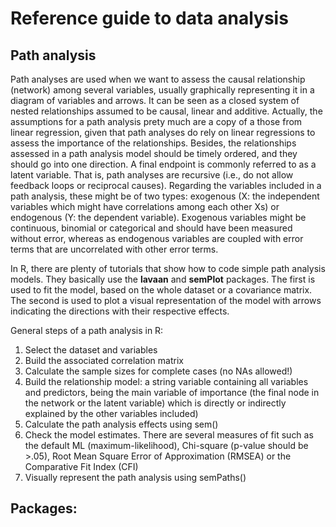 # Reference guide to data analysis
## Path analysis

Path analyses are used when we want to assess the causal relationship (network) among several variables, usually graphically representing it in a diagram of variables and arrows. It can be seen as a closed system of nested relationships assumed to be causal, linear and additive. Actually, the assumptions for a path analysis prety much are a copy of a those from linear regression, given that path analyses do rely on linear regressions to assess the importance of the relationships. Besides, the relationships assessed in a path analysis model should be timely ordered, and they should go into one direction. A final endpoint is commonly referred to as a latent variable. That is, path analyses are recursive (i.e., do not allow feedback loops or reciprocal causes). Regarding the variables included in a path analysis, these might be of two types: exogenous (X: the independent variables which might have correlations among each other Xs) or endogenous (Y: the dependent variable). Exogenous variables might be continuous, binomial or categorical and should have been measured without error, whereas as endogenous variables are coupled with error terms that are uncorrelated with other error terms.

In R, there are plenty of tutorials that show how to code simple path analysis models. They basically use the **lavaan** and **semPlot** packages. The first is used to fit the model, based on the whole dataset or a covariance matrix. The second is used to plot a visual representation of the model with arrows indicating the directions with their respective effects.

General steps of a path analysis in R:
1) Select the dataset and variables
2) Build the associated correlation matrix
3) Calculate the sample sizes for complete cases (no NAs allowed!)
4) Build the relationship model: a string variable containing all variables and predictors, being the main variable of importance (the final node in the network or the latent variable) which is directly or indirectly explained by the other variables included)
5) Calculate the path analysis effects using sem()
6) Check the model estimates. There are several measures of fit such as the default ML (maximum-likelihood), Chi-square (p-value should be >.05), Root Mean Square Error of Approximation (RMSEA) or the Comparative Fit Index (CFI)
7) Visually represent the path analysis using semPaths()

## Packages:
